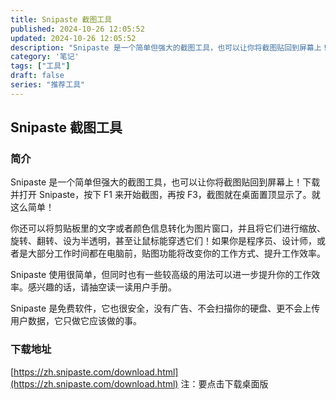 ```yaml
---
title: Snipaste 截图工具
published: 2024-10-26 12:05:52
updated: 2024-10-26 12:05:52
description: "Snipaste 是一个简单但强大的截图工具，也可以让你将截图贴回到屏幕上！下载并打开 Snipaste，按下 F1 来开始截图，再按 F3，截图就在桌面置顶显示了。就这么简单！"
category: '笔记'
tags: ["工具"]
draft: false
series: "推荐工具"
---
```

## Snipaste 截图工具

### 简介
Snipaste 是一个简单但强大的截图工具，也可以让你将截图贴回到屏幕上！下载并打开 Snipaste，按下 F1 来开始截图，再按 F3，截图就在桌面置顶显示了。就这么简单！

你还可以将剪贴板里的文字或者颜色信息转化为图片窗口，并且将它们进行缩放、旋转、翻转、设为半透明，甚至让鼠标能穿透它们！如果你是程序员、设计师，或者是大部分工作时间都在电脑前，贴图功能将改变你的工作方式、提升工作效率。

Snipaste 使用很简单，但同时也有一些较高级的用法可以进一步提升你的工作效率。感兴趣的话，请抽空读一读用户手册。

Snipaste 是免费软件，它也很安全，没有广告、不会扫描你的硬盘、更不会上传用户数据，它只做它应该做的事。

### 下载地址
[https://zh.snipaste.com/download.html](https://zh.snipaste.com/download.html)
注：要点击下载桌面版
